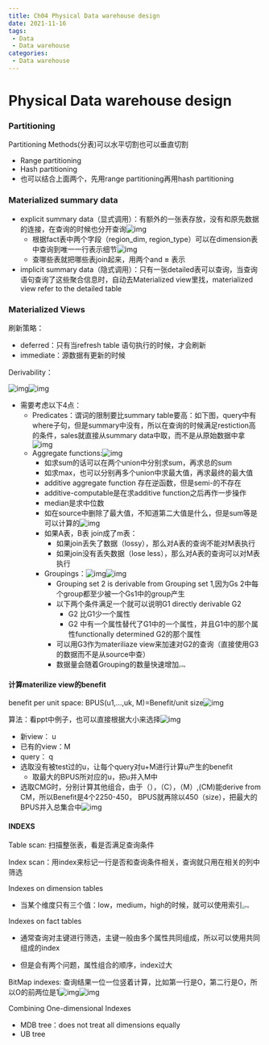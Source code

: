 ```yaml
---
title: Ch04 Physical Data warehouse design
date: 2021-11-16
tags:
 - Data
 - Data warehouse
categories:
 - Data warehouse
---
```




# Physical Data warehouse design



### Partitioning

Partitioning Methods(分表)可以水平切割也可以垂直切割

+ Range partitioning
+ Hash partitioning
+ 也可以结合上面两个，先用range partitioning再用hash partitioning



### Materialized summary data

+ explicit summary data（显式调用）：有额外的一张表存放，没有和原先数据的连接，在查询的时候也分开查询![img](https://markdown-1301334775.cos.eu-frankfurt.myqcloud.com/markdown/c8c72664-ea8c-4a8f-913a-bfc7f0957281-14899999.jpg)
  + 根据fact表中两个字段（region_dim, region_type）可以在dimension表中查询到唯一一行表示细节![img](https://markdown-1301334775.cos.eu-frankfurt.myqcloud.com/markdown/07589d81-2939-4f17-a21a-ba166cb071c2-14899999.jpg)
  + 查哪些表就把哪些表join起来，用两个and **=** 表示
+ implicit summary data（隐式调用）：只有一张detailed表可以查询，当查询语句查询了这些聚合信息时，自动去Materialized view里找，materialized view refer to the detailed table



### Materialized Views

刷新策略：

+ deferred：只有当refresh table 语句执行的时候，才会刷新
+ immediate：源数据有更新的时候

Derivability：

![img](https://markdown-1301334775.cos.eu-frankfurt.myqcloud.com/markdown/765593bc-8c8d-4c74-9ccf-be03930bb573-14899999.jpg)![img](https://markdown-1301334775.cos.eu-frankfurt.myqcloud.com/markdown/e8f538b8-7f21-46ae-a08c-f97e8464fa53-14899999.jpg)

+ 需要考虑以下4点：
  + Predicates：谓词的限制要比summary table要高：如下图，query中有where子句，但是summary中没有，所以在查询的时候满足restiction高的条件，sales就直接从summary data中取，而不是从原始数据中拿![img](https://markdown-1301334775.cos.eu-frankfurt.myqcloud.com/markdown/47da839f-983d-4ee7-b01e-fb880c5ca6fc-14899999.jpg)
  + Aggregate functions:![img](https://markdown-1301334775.cos.eu-frankfurt.myqcloud.com/markdown/5887155a-aa82-4b98-959f-3c8f75f63929-14899999.jpg)
    + 如求sum的话可以在两个union中分别求sum，再求总的sum
    + 如求max，也可以分别再多个union中求最大值，再求最终的最大值
    + additive aggregate function 存在逆函数，但是semi-的不存在
    + additive-computable是在求additive function之后再作一步操作
    + median是求中位数
    + 如在source中删除了最大值，不知道第二大值是什么，但是sum等是可以计算的![img](https://markdown-1301334775.cos.eu-frankfurt.myqcloud.com/markdown/28ac910c-9589-4fb9-ac34-2d5d6847b417-14899999.jpg)
    + 如果A表，B表 join成了m表：
      + 如果join丢失了数据（lossy），那么对A表的查询不能对M表执行
      + 如果join没有丢失数据（lose less），那么对A表的查询可以对M表执行
    + Groupings：![img](https://markdown-1301334775.cos.eu-frankfurt.myqcloud.com/markdown/8557538d-1c74-4409-a5e7-c32eb9cb49c5-14899999.jpg)![img](https://markdown-1301334775.cos.eu-frankfurt.myqcloud.com/markdown/a8952162-5f55-4455-bd1d-a427f4db040d-14899999.jpg)
      + Grouping set 2 is derivable from Grouping set 1,因为Gs 2中每个group都至少被一个Gs1中的group产生
      + 以下两个条件满足一个就可以说明G1 directly derivable G2
        + G2 比G1少一个属性
        + G2 中有一个属性替代了G1中的一个属性，并且G1中的那个属性functionally determined G2的那个属性
      + 可以用G3作为materiliaze view来加速对G2的查询（直接使用G3的数据而不是从source中查）
      + 数据量会随着Grouping的数量快速增加<img src="https://markdown-1301334775.cos.eu-frankfurt.myqcloud.com/markdown/befe9c85-60f2-451c-a235-083856565601-14899999.jpg" alt="img" style="zoom: 33%;" />





#### 计算materilize view的benefit

benefit per unit space: BPUS(u1,...,uk, M)=Benefit/unit size![img](https://markdown-1301334775.cos.eu-frankfurt.myqcloud.com/markdown/d914b6a4-fcd5-45e7-bb05-70005bb15bbb-14899999.jpg)



算法：看ppt中例子，也可以直接根据大小来选择![img](https://markdown-1301334775.cos.eu-frankfurt.myqcloud.com/markdown/3789b43b-2de9-42c1-a968-2ddfa037f795-14899999.jpg)

+ 新view： u
+ 已有的view：M
+ query： q
+ 选取没有被test过的u，让每个query对u+M进行计算u产生的benefit
  + 取最大的BPUS所对应的u，把u并入M中
+ 选取CMG时，分别计算其他组合，由于（），（C），（M）,(CM)能derive from CM，所以Benefit是4个2250-450， BPUS就再除以450（size），把最大的BPUS并入总集合中![img](https://markdown-1301334775.cos.eu-frankfurt.myqcloud.com/markdown/5c06a8ff-250f-4d6e-92a4-1360856a7aa6-14899999.jpg)



#### INDEXS

Table scan: 扫描整张表，看是否满足查询条件

Index scan：用index来标记一行是否和查询条件相关，查询就只用在相关的列中筛选

Indexes on dimension tables

+ 当某个维度只有三个值：low，medium，high的时候，就可以使用索引<img src="https://markdown-1301334775.cos.eu-frankfurt.myqcloud.com/markdown/7c30199d-02a7-4ab9-b1a3-52f8c9b541f3-14899999.jpg" alt="img" style="zoom: 33%;" />

Indexes on fact tables

+ 通常查询对主键进行筛选，主键一般由多个属性共同组成，所以可以使用共同组成的index

+ 但是会有两个问题，属性组合的顺序，index过大

BitMap indexes: 查询结果一位一位竖着计算，比如第一行是O，第二行是O，所以O的前两位是1![img](https://markdown-1301334775.cos.eu-frankfurt.myqcloud.com/markdown/cc2d099b-7f9a-4811-a9b9-632098bb75bb-14899999.jpg)![img](https://markdown-1301334775.cos.eu-frankfurt.myqcloud.com/markdown/e7bf0c28-db3e-41e0-9443-aea4ef762997-14899999.jpg)



Combining One-dimensional Indexes

+ MDB tree：does not treat all dimensions equally
+ UB tree





